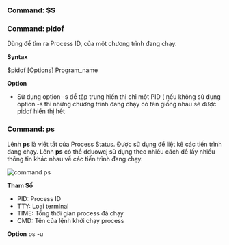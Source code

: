 ### Command: $$

### Command: pidof

Dùng để tìm ra Process ID, của một chương trình đang chạy.

**Syntax**

$pidof [Options] Program_name

**Option**

- Sử dụng option -s để tập trung hiển thị chỉ một PID ( nếu không sử dụng option -s thì những chương trình đang chạy có tên giống nhau sẽ được pidof hiển thị hết 

### Command: ps

Lênh **ps** là viết tắt của Process Status. Được sử dụng để liệt kê các tiến trình đang chạy. Lênh **ps** có thể dduowcj sử dụng theo nhiều cách để lấy nhiều thông tin khác nhau về các tiến trình đang chạy.

![command ps](https://user-images.githubusercontent.com/50360416/220499001-8d80d20a-faac-4a2b-bf94-e9302dd3fd96.png)

**Tham Số**
- PID: Process ID
- TTY: Loại terminal
- TIME: Tổng thời gian process đã chạy
- CMD: Tên của lệnh khởi chạy process

**Option**
ps -u

